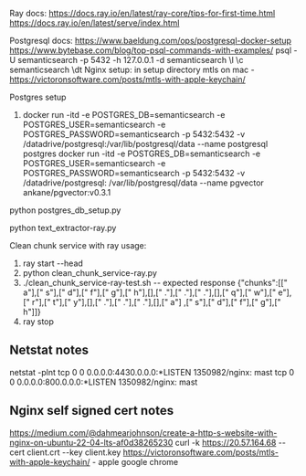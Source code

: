 Ray docs:
https://docs.ray.io/en/latest/ray-core/tips-for-first-time.html
https://docs.ray.io/en/latest/serve/index.html

Postgresql docs:
https://www.baeldung.com/ops/postgresql-docker-setup
https://www.bytebase.com/blog/top-psql-commands-with-examples/
psql -U semanticsearch -p 5432 -h 127.0.0.1 -d semanticsearch
\l
\c semanticsearch
\dt 
Nginx setup:
in setup directory
mtls on mac - https://victoronsoftware.com/posts/mtls-with-apple-keychain/

Postgres setup
1) docker run -itd -e POSTGRES_DB=semanticsearch -e POSTGRES_USER=semanticsearch -e POSTGRES_PASSWORD=semanticsearch -p 5432:5432 -v /datadrive/postgresql:/var/lib/postgresql/data --name postgresql postgres
docker run -itd -e POSTGRES_DB=semanticsearch -e POSTGRES_USER=semanticsearch -e POSTGRES_PASSWORD=semanticsearch -p 5432:5432 -v /datadrive/postgresql:
/var/lib/postgresql/data --name pgvector ankane/pgvector:v0.3.1

python postgres_db_setup.py

python text_extractor-ray.py

Clean chunk service with ray usage:
1) ray start --head
2) python clean_chunk_service-ray.py
3) ./clean_chunk_service-ray-test.sh
-- expected response
{"chunks":[[" a"],[" s"],[" d"],[" f"],[" g"],[" h"],[],[" ."],[" ."],[" ."],[],[" q"],[" w"],[" e"],[" r"],[" t"],[" y"],[],[" ."],[" ."],[" ."],[],[" a"]
,[" s"],[" d"],[" f"],[" g"],[" h"]]}
4) ray stop

Netstat notes
-------------
netstat -plnt
tcp        0      0 0.0.0.0:4430.0.0.0:*LISTEN      1350982/nginx: mast
tcp        0      0 0.0.0.0:800.0.0.0:*LISTEN      1350982/nginx: mast

Nginx self signed cert notes
----------------------------
https://medium.com/@dahmearjohnson/create-a-http-s-website-with-nginx-on-ubuntu-22-04-lts-af0d38265230
curl -k https://20.57.164.68 --cert client.crt --key client.key
https://victoronsoftware.com/posts/mtls-with-apple-keychain/ - apple google chrome
